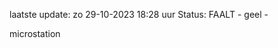 laatste update: 
zo 29-10-2023 18:28   uur 
Status: FAALT - geel - 
<div class="service Y">microstation</div>